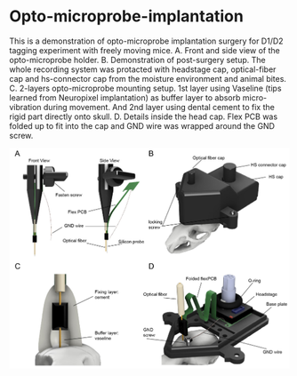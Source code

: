 # Opto-microprobe-implantation
This is a demonstration of opto-microprobe implantation surgery for D1/D2 tagging experiment with freely moving mice.
A. Front and side view of the opto-microprobe holder.
B. Demonstration of post-surgery setup. The whole recording system was protacted with headstage cap, optical-fiber cap and hs-connector cap from the moisture environment and animal bites.
C. 2-layers opto-microprobe mounting setup. 1st layer using Vaseline (tips learned from Neuropixel implantation) as buffer layer to absorb micro-vibration during movement. And 2nd layer using dental cement to fix the rigid part directly onto skull.
D. Details inside the head cap. Flex PCB was folded up to fit into the cap and GND wire was wrapped around the GND screw.

![Surgical Illustration-01.tif](https://github.com/LongYang10/Opto-microprobe-implantation/blob/main/Surgical%20Illustration-01.jpg)
